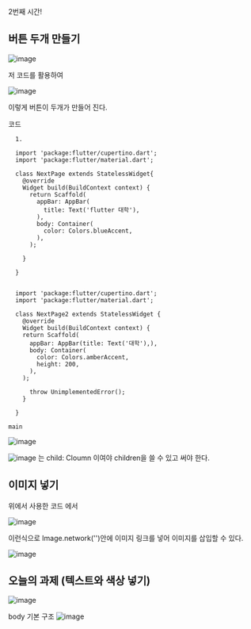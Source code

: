2번째 시간!

## 버튼 두개 만들기

![image](https://github.com/user-attachments/assets/543e44de-0b79-443d-959e-7a0bf842027e)

저 코드를 활용하여

![image](https://github.com/user-attachments/assets/d9b49868-7a45-41e6-b95a-e80a0e9ac054)

이렇게 버튼이 두개가 만들어 진다.


코드



      1.
      
      import 'package:flutter/cupertino.dart';
      import 'package:flutter/material.dart';
      
      class NextPage extends StatelessWidget{
        @override
        Widget build(BuildContext context) {
          return Scaffold(
            appBar: AppBar(
              title: Text('flutter 대학'),
            ),
            body: Container(
              color: Colors.blueAccent,
            ),
          );
      
        }
        
      }

      
      import 'package:flutter/cupertino.dart';
      import 'package:flutter/material.dart';
      
      class NextPage2 extends StatelessWidget {
        @override
        Widget build(BuildContext context) {
        return Scaffold(
          appBar: AppBar(title: Text('대학'),),
          body: Container(
            color: Colors.amberAccent,
            height: 200,
          ),
        );
      
          throw UnimplementedError();
        }
      
      }
    
    main

![image](https://github.com/user-attachments/assets/0b2beabe-3f45-4db1-af0b-a9415410bfab)



![image](https://github.com/user-attachments/assets/e54ea285-304e-4048-92a1-29444abbb5f7)
는 child: Cloumn 이여야 children을 쓸 수 있고 써야 한다.


## 이미지 넣기

위에서 사용한 코드 에서

![image](https://github.com/user-attachments/assets/847c28e9-aff5-46d0-a96d-297ee157540f)

이런식으로 Image.network('')안에 이미지 링크를 넣어 이미지를 삽입할 수 있다.

![image](https://github.com/user-attachments/assets/779b4179-914e-4aa4-86cd-3322c9063362)


## 오늘의 과제 (텍스트와 색상 넣기)

![image](https://github.com/user-attachments/assets/01d66dc2-bb86-448b-b218-00e9f181a436)

body 기본 구조
![image](https://github.com/user-attachments/assets/e04a5dbc-b8ef-49c2-ba52-b9df1d208cc6)
